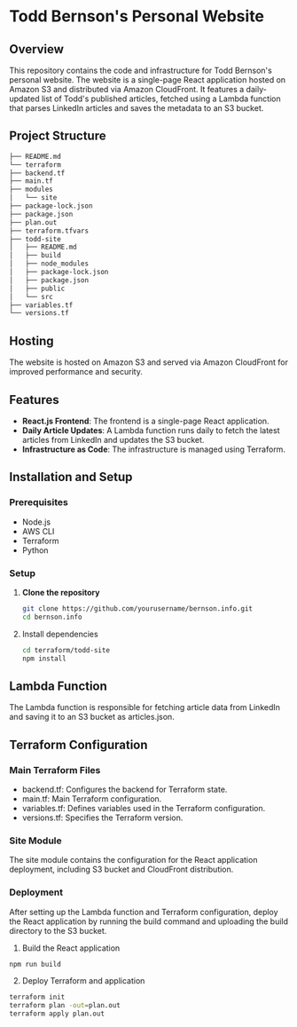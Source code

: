 # Todd Bernson's Personal Website

## Overview

This repository contains the code and infrastructure for Todd Bernson's personal website. The website is a single-page React application hosted on Amazon S3 and distributed via Amazon CloudFront. It features a daily-updated list of Todd's published articles, fetched using a Lambda function that parses LinkedIn articles and saves the metadata to an S3 bucket.

## Project Structure
```bash
├── README.md
└── terraform
├── backend.tf
├── main.tf
├── modules
│   └── site
├── package-lock.json
├── package.json
├── plan.out
├── terraform.tfvars
├── todd-site
│   ├── README.md
│   ├── build
│   ├── node_modules
│   ├── package-lock.json
│   ├── package.json
│   ├── public
│   └── src
├── variables.tf
└── versions.tf
```

## Hosting

The website is hosted on Amazon S3 and served via Amazon CloudFront for improved performance and security.

## Features

- **React.js Frontend**: The frontend is a single-page React application.
- **Daily Article Updates**: A Lambda function runs daily to fetch the latest articles from LinkedIn and updates the S3 bucket.
- **Infrastructure as Code**: The infrastructure is managed using Terraform.

## Installation and Setup

### Prerequisites

- Node.js
- AWS CLI
- Terraform
- Python

### Setup

1. **Clone the repository**

   ```bash
   git clone https://github.com/yourusername/bernson.info.git
   cd bernson.info
   ```
2.	Install dependencies

    ```bash
    cd terraform/todd-site
    npm install
    ```
## Lambda Function

The Lambda function is responsible for fetching article data from LinkedIn and saving it to an S3 bucket as articles.json.

## Terraform Configuration

### Main Terraform Files

 -	backend.tf: Configures the backend for Terraform state.
 -	main.tf: Main Terraform configuration.
 -	variables.tf: Defines variables used in the Terraform configuration.
 -	versions.tf: Specifies the Terraform version.

### Site Module

The site module contains the configuration for the React application deployment, including S3 bucket and CloudFront distribution.

### Deployment

After setting up the Lambda function and Terraform configuration, deploy the React application by running the build command and uploading the build directory to the S3 bucket.

1.	Build the React application

```bash
npm run build
```
2. Deploy Terraform and application

```bash
terraform init
terraform plan -out=plan.out
terraform apply plan.out 
```